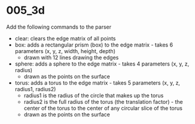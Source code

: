 # 005_3d
Add the following commands to the parser
- clear: clears the edge matrix of all points
- box: adds a rectangular prism (box) to the edge matrix - takes 6 parameters (x, y, z, width, height, depth)
  - drawn with 12 lines drawing the edges
- sphere: adds a sphere to the edge matrix - takes 4 parameters (x, y, z, radius)
  - drawn as the points on the surface
- torus: adds a torus to the edge matrix - takes 5 parameters (x, y, z, radius1, radius2)
  - radius1 is the radius of the circle that makes up the torus
  - radius2 is the full radius of the torus (the translation factor) - the center of the torus to the center of any circular slice of the torus
  - drawn as the points on the surface
